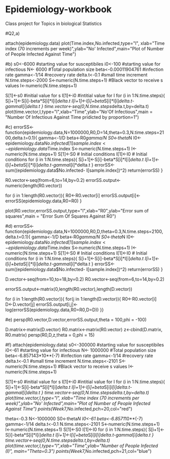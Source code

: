 # Epidemiology-workbook
Class project for Topics in biological Statistics

#Q2,a)

attach(epidemiology.data)
plot(Time.index,No.infected,type="l", xlab="Time index (70 increments per week)",ylab="No' Infected",main="Plot of Number of People Infected Against Time")

#b)
s0<-6000 #starting value for susceptibiles
i0<-100  #starting value for infectious
N<- 6000 #Total population size
beta<-0.00011904761  #infection rate
gamma<-1/14  #recovery rate
delta.t<-0.1  #small time increment
N.time.steps<-2000
S<-numeric(N.time.steps+1) #Black vector to receive s values
I<-numeric(N.time.steps+1)

S[1]<-s0  #initial value for s
I[1]<-i0 #intitial value for I
for (i in 1:N.time.steps){
  S[i+1]<-S[i]-beta*S[i]*I[i]*delta.t
  I[i+1]<-I[i]+beta*S[i]*I[i]*delta.t-gamma*I[i]*delta.t
}
time.vector<-seq(0,N.time.steps*delta.t,by=delta.t) 
plot(time.vector,I,type="l",xlab="Time",ylab="No'Of Infectious",main = "Number Of Infectious Against Time pridicted by proportion=1")

#c)
errorSS<-
  function(epidemiology.data,N=1000000,R0,D=14,theta=0.3,N.time.steps=2100,delta.t=0.1){
  gamma<-1/D
  beta<-R0*gamma/N
  S0<-theta*N
  I0<-epidemiology.data$No.infected[1] 
  sample.index<-epidemiology.data$Time.index 
  S<-numeric(N.time.steps+1)
  I<-numeric(N.time.steps+1) 
  S[1]<-S0 # Initial conditions 
  I[1]<-I0 # Initial conditions 
  for (i in 1:N.time.steps){
  S[i+1]<-S[i]-beta*S[i]*I[i]*delta.t
  I[i+1]<-I[i]+beta*S[i]*I[i]*delta.t-gamma*I[i]*delta.t 
  }
errorSS<-sum((epidemiology.data$No.infected- 
 I[sample.index])^2)
return(errorSS) 
  }

R0.vector<-seq(from=6,to=14,by=0.2)
errorSS.output<-numeric(length(R0.vector))

for (i in 1:length(R0.vector)){
  R0<-R0.vector[i]
  errorSS.output[i]<-errorSS(epidemiology.data,R0=R0)
}

plot(R0.vector,errorSS.output,type="l",xlab="R0",ylab="Error sum of squares",main = "Error Sum Of Squares Against R0")
 
#d)
errorSS<-
  function(epidemiology.data,N=1000000,R0,D,theta=0.3,N.time.steps=2100,delta.t=0.1){
    gamma<-1/D
    beta<-R0*gamma/N
    S0<-theta*N
    I0<-epidemiology.data$No.infected[1] 
    sample.index<-epidemiology.data$Time.index 
    S<-numeric(N.time.steps+1)
    I<-numeric(N.time.steps+1) 
    S[1]<-S0 # Initial conditions 
    I[1]<-I0 # Initial conditions 
    for (i in 1:N.time.steps){
      S[i+1]<-S[i]-beta*S[i]*I[i]*delta.t
      I[i+1]<-I[i]+beta*S[i]*I[i]*delta.t-gamma*I[i]*delta.t 
    }
    errorSS<-sum((epidemiology.data$No.infected- 
                    I[sample.index])^2)
    return(errorSS) 
  }

D.vector<-seq(from=10,to=18,by=0.2)
R0.vector<-seq(from=6,to=14,by=0.2)

errorSS.output<-matrix(0,length(R0.vector),length(D.vector))

for (i in 1:length(R0.vector)){
  for(j in 1:length(D.vector)){
  R0<-R0.vector[i]
  D<-D.vector[j]
  errorSS.output[i,j]<-log(errorSS(epidemiology.data,R0=R0,D=D))
}}

#e)
persp(R0.vector,D.vector,errorSS.output,theta = 100,phi = -100)

D.matrix<-matrix(D.vector)
R0.matrix<-matrix(R0.vector)
z<-cbind(D.matrix, R0.matrix)
persp(R0,D,z,theta = 0,phi = 15)

#f)
attach(epidemiology.data)
s0<-300000 #starting value for susceptibiles
i0<-61  #starting value for infectious
N<- 1000000 #Total population size
beta<-6.857143*10**(-7)  #infection rate
gamma<-1/14  #recovery rate
delta.t<-0.1  #small time increment
N.time.steps<-2101
S<-numeric(N.time.steps+1) #Black vector to receive s values
I<-numeric(N.time.steps+1)

S[1]<-s0  #initial value for s
I[1]<-i0 #intitial value for I
for (i in 1:N.time.steps){
  S[i+1]<-S[i]-beta*S[i]*I[i]*delta.t
  I[i+1]<-I[i]+beta*S[i]*I[i]*delta.t-gamma*I[i]*delta.t
}
time.vector<-seq(0,N.time.steps*delta.t,by=delta.t) 
plot(time.vector,I,type="l", xlab="Time index (70 increments per week)",ylab="No' Infected",main="Plot of Number of People Infected Against Time")
points(Week*7,No.infected,pch=20,col="red")



theta<-0.3
N<-1000000
S0<-theta*N
I0<-61
beta<-6.8571*10**(-7)
gamma<-1/14
delta.t<-0.1
N.time.steps<-2101
S<-numeric(N.time.steps+1)
I<-numeric(N.time.steps+1)
S[1]<-S0
I[1]<-I0
for (i in 1:N.time.steps){
  S[i+1]<-S[i]-beta*S[i]*I[i]*delta.t
  I[i+1]<-I[i]+beta*S[i]*I[i]*delta.t-gamma*I[i]*delta.t
}
time.vector<-seq(0,N.time.steps*delta.t,by=delta.t)
plot(time.vector,I,type="l",xlab="Time",ylab="Number of People Infected (I)", main="Theta=0.3")
points(Week*7,No.infected,pch=21,col="blue")




